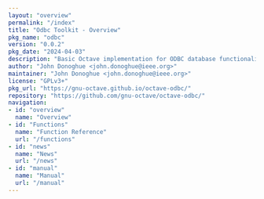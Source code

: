 ```yaml
---
layout: "overview"
permalink: "/index"
title: "Odbc Toolkit - Overview"
pkg_name: "odbc"
version: "0.0.2"
pkg_date: "2024-04-03"
description: "Basic Octave implementation for ODBC database functionality"
author: "John Donoghue <john.donoghue@ieee.org>"
maintainer: "John Donoghue <john.donoghue@ieee.org>"
license: "GPLv3+"
pkg_url: "https://gnu-octave.github.io/octave-odbc/"
repository: "https://github.com/gnu-octave/octave-odbc/"
navigation:
- id: "overview"
  name: "Overview"
- id: "Functions"
  name: "Function Reference"
  url: "/functions"
- id: "news"
  name: "News"
  url: "/news"
- id: "manual"
  name: "Manual"
  url: "/manual"
---
```

